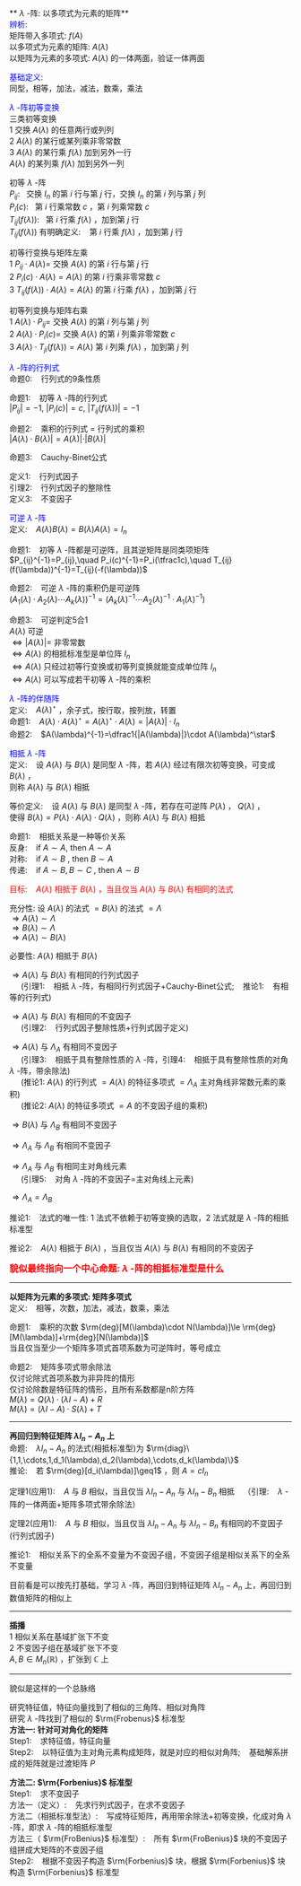** $\lambda$ -阵: 以多项式为元素的矩阵**  
<font color=blue>辨析</font>:   
    矩阵带入多项式: $f(A)$   
    以多项式为元素的矩阵:  $A(\lambda)$   
    以矩阵为元素的多项式:  $A(\lambda)$ 的一体两面，验证一体两面  
  
<font color=blue>基础定义</font>:  
    同型，相等，加法，减法，数乘，乘法  
  
<font color=blue> $\lambda$ -阵初等变换</font>  
三类初等变换  
      1 交换 $A(\lambda)$ 的任意两行或列列  
      2  $A(\lambda)$ 的某行或某列乘非零常数  
      3  $A(\lambda)$ 的某行乘 $f(\lambda)$ 加到另外一行  
         $A(\lambda)$ 的某列乘 $f(\lambda)$ 加到另外一列  
  
初等 $\lambda$ -阵  
       $P_{ij}:\enspace$ 交换 $I_n$ 的第 $i$ 行与第 $j$ 行，交换 $I_n$ 的第 $i$ 列与第 $j$ 列  
       $P_i(c):\enspace$ 第 $i$ 行乘常数 $c$ ，第 $i$ 列乘常数 $c$   
       $T_{ij}(f(\lambda)):\enspace$ 第 $i$ 行乘 $f(\lambda)$ ，加到第 $j$ 行  
       $T_{ij}(f(\lambda))$ 有明确定义: $\enspace$  第 $i$ 行乘 $f(\lambda)$ ，加到第 $j$ 行  
  
初等行变换与矩阵左乘  
       $1\ P_{ij}\cdot A(\lambda)=$ 交换 $A(\lambda)$ 的第 $i$ 行与第 $j$ 行  
       $2\ P_i(c)\cdot A(\lambda)=A(\lambda)$ 的第 $i$ 行乘非零常数 $c$   
       $3\ T_{ij}(f(\lambda))\cdot A(\lambda)=A(\lambda)$ 的第 $i$ 行乘 $f(\lambda)$ ，加到第 $j$ 行  
  
初等列变换与矩阵右乘  
       $1\ A(\lambda)\cdot P_{ij}=$ 交换 $A(\lambda)$ 的第 $i$ 列与第 $j$ 列  
       $2\ A(\lambda)\cdot P_i(c)=$ 交换 $A(\lambda)$ 的第 $i$ 列乘非零常数 $c$   
       $3\ A(\lambda)\cdot T_{ji}(f(\lambda))=A(\lambda)$ 第 $i$ 列乘 $f(\lambda)$ ，加到第 $j$ 列  
  
<font color=blue> $\lambda$ -阵的行列式</font>  
命题0: $\enspace$ 行列式的9条性质  
  
命题1: $\enspace$ 初等 $\lambda$ -阵的行列式  
      $|P_{ij}|=-1,\ |P_i(c)|=c,\ |T_{ij}(f(\lambda))|=-1$   
  
命题2: $\enspace$ 乘积的行列式 $=$ 行列式的乘积  
      $|A(\lambda)\cdot B(\lambda)|=A(\lambda)|\cdot|B(\lambda)|$   
  
命题3: $\enspace$  Cauchy-Binet公式  
  
定义1: $\enspace$  行列式因子  
引理2: $\enspace$ 行列式因子的整除性  
定义3: $\enspace$  不变因子  
  
<font color=blue>可逆 $\lambda$ -阵</font>  
定义: $\enspace$   $A(\lambda)B(\lambda)=B(\lambda)A(\lambda)=I_n$   
  
命题1: $\enspace$  初等 $\lambda$ -阵都是可逆阵，且其逆矩阵是同类项矩阵  
      $P_{ij}^{-1}=P_{ij},\quad P_i(c)^{-1}=P_i(\tfrac1c),\quad T_{ij}(f(\lambda))^{-1}=T_{ij}(-f(\lambda))$   
  
命题2: $\enspace$  可逆 $\lambda$ -阵的乘积仍是可逆阵  
      $(A_1(\lambda)\cdot A_2(\lambda)\cdots A_k(\lambda))^{-1}=(A_k(\lambda)^{-1}\cdots A_2(\lambda)^{-1}\cdot A_1(\lambda)^{-1})$   
  
命题3: $\enspace$  可逆判定5合1  
     $A(\lambda)$ 可逆  
     $\Leftrightarrow|A(\lambda)|=$ 非零常数  
     $\Leftrightarrow A(\lambda)$ 的相抵标准型是单位阵 $I_n$   
     $\Leftrightarrow A(\lambda)$ 只经过初等行变换或初等列变换就能变成单位阵 $I_n$   
     $\Leftrightarrow A(\lambda)$ 可以写成若干初等 $\lambda$ -阵的乘积  
  
<font color=blue> $\lambda$ -阵的伴随阵</font>  
定义: $\enspace$   $A(\lambda)^\star$ ，余子式，按行取，按列放，转置  
命题1: $\enspace$   $A(\lambda)\cdot A(\lambda)^\star=A(\lambda)^\star\cdot A(\lambda)=|A(\lambda)|\cdot I_n$   
命题2: $\enspace$   $A(\lambda)^{-1}=\dfrac1{|A(\lambda)|}\cdot A(\lambda)^\star$   
  
<font color=blue>相抵 $\lambda$ -阵</font>  
定义: $\enspace$  设 $A(\lambda)$ 与 $B(\lambda)$ 是同型 $\lambda$ -阵，若 $A(\lambda)$ 经过有限次初等变换，可变成 $B(\lambda)$ ，  
    则称 $A(\lambda)$ 与 $B(\lambda)$ 相抵  
  
等价定义: $\enspace$  设 $A(\lambda)$ 与 $B(\lambda)$ 是同型 $\lambda$ -阵，若存在可逆阵 $P(\lambda)$ ， $Q(\lambda)$ ，  
       使得 $B(\lambda)=P(\lambda)\cdot A(\lambda)\cdot Q(\lambda)$ ，则称 $A(\lambda)$ 与 $B(\lambda)$ 相抵  
  
命题1: $\enspace$  相抵关系是一种等价关系  
    反身: $\enspace$  if  $A\sim A,$  then  $A\sim A$   
    对称: $\enspace$  if  $A\sim B$ , then  $B\sim A$   
    传递: $\enspace$  if  $A\sim B, B\sim C$ , then  $A\sim B$   
  
<font color=red>目标: $\enspace$  $A(\lambda)$ 相抵于 $B(\lambda)$ ，当且仅当 $A(\lambda)$ 与 $B(\lambda)$ 有相同的法式</font>  
  
充分性: 设 $A(\lambda)$ 的法式 $=B(\lambda)$ 的法式 $=\Lambda$   
 $\Rightarrow A(\lambda)\sim\Lambda$   
 $\Rightarrow B(\lambda)\sim\Lambda$   
 $\Rightarrow A(\lambda)\sim B(\lambda)$   
  
必要性: $A(\lambda)$ 相抵于 $B(\lambda)$   
  
 $\Rightarrow A(\lambda)$ 与 $B(\lambda)$ 有相同的行列式因子  
 $\quad$ (引理1: $\enspace$ 相抵 $\lambda$ -阵，有相同行列式因子+Cauchy-Binet公式; $\enspace$ 推论1: $\enspace$ 有相等的行列式)  
  
 $\Rightarrow A(\lambda)$ 与 $B(\lambda)$ 有相同的不变因子  
 $\quad$ (引理2: $\enspace$ 行列式因子整除性质+行列式因子定义)  
  
 $\Rightarrow A(\lambda)$ 与 $\Lambda_A$ 有相同不变因子  
 $\quad$ (引理3: $\enspace$ 相抵于具有整除性质的 $\lambda$ -阵，引理4: $\enspace$ 相抵于具有整除性质的对角 $\lambda$ -阵，带余除法)  
 $\quad$ (推论1:  $A(\lambda)$ 的行列式 $=A(\lambda)$ 的特征多项式 $=\Lambda_A$ 主对角线非常数元素的乘积)  
 $\quad$ (推论2:  $A(\lambda)$ 的特征多项式 $=A$ 的不变因子组的乘积)  
  
 $\Rightarrow B(\lambda)$ 与 $\Lambda_B$ 有相同不变因子  
  
 $\Rightarrow \Lambda_A$ 与 $\Lambda_B$ 有相同不变因子  
  
 $\Rightarrow \Lambda_A$ 与 $\Lambda_B$ 有相同主对角线元素  
 $\quad$ (引理5: $\enspace$ 对角 $\lambda$ -阵的不变因子=主对角线上元素)  
  
 $\Rightarrow \Lambda_A=\Lambda_B$   
  
推论1: $\enspace$  法式的唯一性: 1 法式不依赖于初等变换的选取，2 法式就是 $\lambda$ -阵的相抵标准型  
  
推论2: $\enspace$   $A(\lambda)$ 相抵于 $B(\lambda)$ ，当且仅当 $A(\lambda)$ 与 $B(\lambda)$ 有相同的不变因子  
  
**<font color=red size=3>貌似最终指向一个中心命题:  $\lambda$ -阵的相抵标准型是什么</font>**  
  
---  
  
**以矩阵为元素的多项式: 矩阵多项式**  
定义: $\enspace$  相等，次数，加法，减法，数乘，乘法  
  
命题1: $\enspace$  乘积的次数 $\rm{deg}[M(\lambda)\cdot N(\lambda)]\le \rm{deg}[M(\lambda)]+\rm{deg}[N(\lambda)]$   
当且仅当至少一个矩阵多项式首项系数为可逆阵时，等号成立  
  
命题2: $\enspace$  矩阵多项式带余除法  
仅讨论除式首项系数为非异阵的情形  
仅讨论除数是特征阵的情形，且所有系数都是n阶方阵  
 $M(\lambda)=Q(\lambda)\cdot(\lambda I-A)+R$   
 $M(\lambda)=(\lambda I-A)\cdot S(\lambda)+T$   
  
---  
  
**再回归到特征矩阵 $\lambda I_n-A_n$ 上**  
命题: $\enspace$   $\lambda I_n-A_n$ 的法式(相抵标准型)为 $\rm{diag}\{1,1,\cdots,1,d_1(\lambda),d_2(\lambda),\cdots,d_k(\lambda)\}$   
    推论: $\enspace$  若 $\rm{deg}[d_i(\lambda)]\geq1$ ，则 $A=cI_n$   
  
定理1(应用1): $\enspace$   $A$ 与 $B$ 相似，当且仅当 $\lambda I_n-A_n$ 与 $\lambda I_n-B_n$ 相抵 $\enspace$ （引理: $\enspace$   $\lambda$ -阵的一体两面+矩阵多项式带余除法）  
  
定理2(应用1): $\enspace$   $A$ 与 $B$ 相似，当且仅当 $\lambda I_n-A_n$ 与 $\lambda I_n-B_n$ 有相同的不变因子(行列式因子)  
  
推论1: $\enspace$  相似关系下的全系不变量为不变因子组，不变因子组是相似关系下的全系不变量  
  
目前看是可以按先打基础，学习 $\lambda$ -阵，再回归到特征矩阵 $\lambda I_n-A_n$ 上，再回归到数值矩阵的相似上  
  
---  
  
**插播**  
1 相似关系在基域扩张下不变  
2 不变因子组在基域扩张下不变  
 $A,B\in M_n{\mathbb{(R)}}$ ，扩张到 $\mathbb{C}$ 上  
  
---  
  
貌似是这样的一个总脉络  
  
研究特征值，特征向量找到了相似的三角阵、相似对角阵  
研究 $\lambda$ -阵找到了相似的 $\rm{Frobenus}$ 标准型  
**方法一: 针对可对角化的矩阵**  
Step1: $\enspace$  求特征值，特征向量  
Step2: $\enspace$  以特征值为主对角元素构成矩阵，就是对应的相似对角阵; $\enspace$  基础解系拼成的矩阵就是过渡矩阵 $P$   
  
**方法二:  $\rm{Forbenius}$ 标准型**  
Step1: $\enspace$  求不变因子  
    方法一（定义）: $\enspace$  先求行列式因子，在求不变因子  
    方法二（相抵标准型法）: $\enspace$  写成特征矩阵，再用带余除法+初等变换，化成对角 $\lambda$ -阵，即求 $\lambda$ -阵的相抵标准型  
    方法三（ $\rm{FroBenius}$ 标准型）: $\enspace$  所有 $\rm{FroBenius}$ 块的不变因子组拼成大矩阵的不变因子组  
Step2: $\enspace$  根据不变因子构造 $\rm{Forbenius}$ 块，根据 $\rm{Forbenius}$ 块构造 $\rm{Forbenius}$ 标准型  
